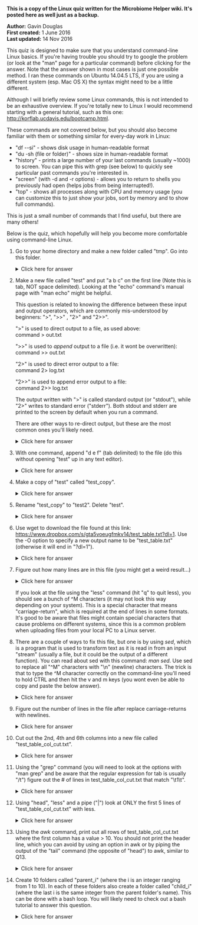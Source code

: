 **This is a copy of the Linux quiz written for the Microbiome Helper wiki. It's posted here as well just as a backup.**


__Author:__ Gavin Douglas  
__First created:__ 1 June 2016  
__Last updated:__ 14 Nov 2016 

This quiz is designed to make sure that you understand command-line Linux basics. If you're having trouble you should try to google the problem (or look at the "man" page for a particular command) before clicking for the answer. Note that the answer shown in most cases is just one possible method. I ran these commands on Ubuntu 14.04.5 LTS, if you are using a different system (esp. Mac OS X) the syntax might need to be a little different.

Although I will briefly review some Linux commands, this is not intended to be an exhaustive overview. If you're totally new to Linux I would recommend starting with a general tutorial, such as this one: http://korflab.ucdavis.edu/bootcamp.html. 

These commands are not covered below, but you should also become familiar with them or something similar for every-day work in Linux:  
* "df --si" - shows disk usage in human-readable format
* "du -sh (file or folder)" - shows size in human-readable format
* "history" - prints a large number of your last commands (usually ~1000) to screen. You can pipe this with grep (see below) to quickly see particular past commands you're interested in.  
* "screen" (with -d and -r options) - allows you to return to shells you previously had open (helps jobs from being interrupted!).
* "top" - shows all processes along with CPU and memory usage (you can customize this to just show your jobs, sort by memory and to show full commands).  

This is just a small number of commands that I find useful, but there are many others!

Below is the quiz, which hopefully will help you become more comfortable using command-line Linux.
  
1. Go to your home directory and make a new folder called "tmp". Go into this folder.

    <details> 
      <summary>Click here for answer</summary>
    <pre><code>
        cd # with no target this command should bring you to your home directory 
        mkdir tmp
        cd tmp
    </code></pre></details>

2. Make a new file called "test" and put "a b   c" on the first line (Note this is tab, NOT space delimited). Looking at the "echo" command's manual page with "man echo" might be helpful.
  
    This question is related to knowing the difference between these input and output operators, which are commonly mis-understood by beginners: ">", ">>" , "2>" and "2>>".

    ">" is used to direct output to a file, as used above:  
        command > out.txt

    ">>" is used to _append_ output to a file (i.e. it wont be overwritten):  
        command >> out.txt    
 
    "2>" is used to direct error output to a file:  
        command 2> log.txt

    "2>>" is used to append error output to a file:  
        command 2>> log.txt

    The output written with ">" is called standard output (or "stdout"), while "2>" writes to standard error ("stderr"). Both stdout and stderr are printed to the screen by default when you run a command.

    There are other ways to re-direct output, but these are the most common ones you'll likely need.

    <details> 
      <summary>Click here for answer</summary>
    <pre><code>
        echo -e "a\tb\tc" > test
    </code></pre></details>

3. With one command, append "d  e   f" (tab delimited) to the file (do this without opening "test" up in any text editor). 
    <details> 
      <summary>Click here for answer</summary>
    <pre><code>
        echo -e "d\te\tf" >> test
    </code></pre></details>

4. Make a copy of "test" called "test_copy".

    <details> 
      <summary>Click here for answer</summary>
    <pre><code>
        cp test test_copy
    </code></pre></details>

5. Rename "test_copy" to "test2". Delete "test". 

    <details> 
      <summary>Click here for answer</summary>
    <pre><code>
        mv test_copy test2
        rm test
    </code></pre></details>

6. Use wget to download the file found at this link: https://www.dropbox.com/s/gta5voeugfmkv14/test_table.txt?dl=1. Use the -O option to specify a new output name to be "test_table.txt" (otherwise it will end in "?dl=1").

    <details> 
      <summary>Click here for answer</summary>
    <pre><code>
        wget https://www.dropbox.com/s/gta5voeugfmkv14/test_table.txt?dl=1 -O test_table.txt
    </code></pre></details>

7. Figure out how many lines are in this file (you might get a weird result...)

    <details> 
      <summary>Click here for answer</summary>
    <pre><code>
        $ wc -l test_table.txt
        0
    </code></pre></details>

    If you look at the file using the "less" command (hit "q" to quit less), you should see a bunch of ^M characters (it may not look this way depending on your system). This is a special character that means "carriage-return", which is required at the end of lines in some formats. It's good to be aware that files might contain special characters that cause problems on different systems, since this is a common problem when uploading files from your local PC to a Linux server.

8. There are a couple of ways to fix this file, but one is by using _sed_, which is a program that is used to transform text as it is read in from an input "stream" (usually a file, but it could be the output of a different function). You can read about sed with this command: _man sed_. Use sed to replace all "^M" characters with "\n" (newline) characters. The trick is that to type the ^M character correctly on the command-line you'll need to hold CTRL and then hit the v and m keys (you wont even be able to copy and paste the below answer).

    <details> 
      <summary>Click here for answer</summary>
    <pre><code>
        sed -i 's/^M/\n/g' test_table.txt 
    </code></pre></details>


9. Figure out the number of lines in the file after replace carriage-returns with newlines.

    <details> 
      <summary>Click here for answer</summary>
    <pre><code>
        $ wc -l test_table.txt
        984
    </code></pre></details>

10. Cut out the 2nd, 4th and 6th columns into a new file called "test_table_col_cut.txt".

    <details> 
      <summary>Click here for answer</summary>
    <pre><code>
        cut -f 2,4,6 test_table.txt  > test_table_col_cut.txt
    </code></pre></details>

11. Using the "grep" command (you will need to look at the options with "man grep" and be aware that the regular expression for tab is usually "/t") figure out the # of lines in test_table_col_cut.txt that match "\t1\t".

    <details> 
      <summary>Click here for answer</summary>
    <pre><code>
        grep -Pc "\t1\t" test_table_col_cut.txt 
        # The -P option allows for Perl regular expressions. 
        # This option may not be available depending on your version of grep 
        # in which case you could type in the special tab character ("^I") directly, 
        # similar to how we did above for ^M.
    </code></pre></details>

12. Using "head", "less" and a pipe ("|") look at ONLY the first 5 lines of "test_table_col_cut.txt" with less.

    <details> 
      <summary>Click here for answer</summary>
    <pre><code>
        head -n 5 test_table_col_cut.txt | less 
        # You will need to hit q to exit less
    </code></pre></details>

13. Using the _awk_ command, print out all rows of test_table_col_cut.txt where the first column has a value > 10. You should not print the header line, which you can avoid by using an option in awk or by piping the output of the "tail" command (the opposite of "head") to awk, similar to Q13.

    <details> 
      <summary>Click here for answer</summary>
    <pre><code>
        tail -n +2 test_table_col_cut.txt  | awk '{ if ( $1 > 10 ) { print $0 } }'  > test_table_col_cut_first10.txt
    </code></pre></details>

14. Create 10 folders called "parent_i" (where the i is an integer ranging from 1 to 10). In each of these folders also create a folder called "child_i" (where the last i is the same integer from the parent folder's name). This can be done with a bash loop. You will likely need to check out a bash tutorial to answer this question.

    <details> 
      <summary>Click here for answer</summary>
    <pre><code>
        for i in {1..10}; do parent="parent_"$i; child="child_"$i; mkdir -p $parent/$child; done
    </code></pre></details>